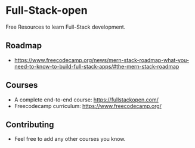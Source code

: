 # Full-Stack-open
Free Resources to learn Full-Stack development.

## Roadmap
- https://www.freecodecamp.org/news/mern-stack-roadmap-what-you-need-to-know-to-build-full-stack-apps/#the-mern-stack-roadmap

## Courses 
- A complete end-to-end course: https://fullstackopen.com/
- Freecodecamp curriculum: https://www.freecodecamp.org/

## Contributing
- Feel free to add any other courses you know.
